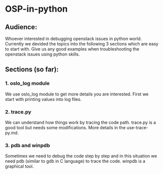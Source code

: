 # OSP-in-python 
## Audience: 
Whoever interested in debugging openstack issues in python world. Currently we devided the topics into the following 3 sections which are easy to start with. Give us any good examples when troubleshooting the openstack issues using python skills.
## Sections (so far):
### 1. oslo_log module
We use oslo_log module to get more details you are interested. First we start with printing values into log files.
### 2. trace.py 
We can understand how things work by tracing the code path. trace.py is a good tool but needs some modifications. More details in the use-trace-py.md. 
### 3. pdb and winpdb
Sometimes we need to debug the code step by step and in this situation we need pdb (similar to gdb in C language) to trace the code. winpdb is a graphical tool.
